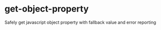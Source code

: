 # get-object-property
Safely get javascript object property with fallback value and error reporting

